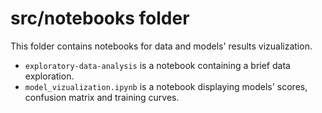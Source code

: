 # src/notebooks folder

This folder contains notebooks for data and models' results vizualization.  

* `exploratory-data-analysis` is a notebook containing a brief data exploration.
* `model_vizualization.ipynb` is a notebook displaying models' scores, confusion matrix and training curves.
